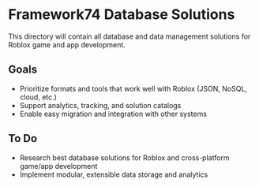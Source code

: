 # Framework74 Database Solutions

This directory will contain all database and data management solutions for Roblox game and app development.

## Goals
- Prioritize formats and tools that work well with Roblox (JSON, NoSQL, cloud, etc.)
- Support analytics, tracking, and solution catalogs
- Enable easy migration and integration with other systems

## To Do
- Research best database solutions for Roblox and cross-platform game/app development
- Implement modular, extensible data storage and analytics
